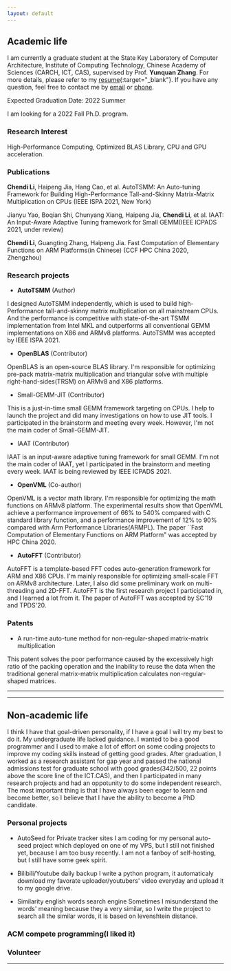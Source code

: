 ```yaml
---
layout: default
---
```


<!---
# Chendi Li

-->
## Academic life

<!---
<img class="profile-picture" src="sherlock.jpg">
-->

I am currently a graduate student at the State Key Laboratory of Computer Architecture, Institute of Computing Technology, Chinese Academy of Sciences (CARCH, ICT, CAS), supervised by Prof. **Yunquan Zhang**. For more details, please refer to my [resume](https://www.chendi.gq/Chendi_Li_Resume.pdf){:target="_blank"}. If you have any question, feel free to contact me by [email](mailto:lichendi.cs@gmail.com) or [phone](tel:+86-18801011904).

Expected Graduation Date: 2022 Summer

I am looking for a 2022 Fall Ph.D. program.

### Research Interest

High-Performance Computing, Optimized BLAS Library, CPU and GPU acceleration.

<!---
I like hardcore programming and I really want to do some research on system area.

## News

2021.9.18 I found there are not many works on sparse matrix-matrix multiplication with fault-tolerant

2021.9.16 Recently, I'm doing some research on optimizing sparse matrix-matrix multiplication.

2021.7.13 It seems like SC is more likely to accept works about large-scale applications.

2021.6.14 I finished my paper. I have a plan about submitting a pull request to OpenBLAS, but I don't have enough time to test for all target architecture.
-->


### Publications

**Chendi Li**, Haipeng Jia, Hang Cao, et al. AutoTSMM: An Auto-tuning Framework for Building High-Performance Tall-and-Skinny Matrix-Matrix Multiplication on CPUs (IEEE ISPA 2021, New York)

Jianyu Yao, Boqian Shi, Chunyang Xiang, Haipeng Jia, **Chendi Li**, et al. IAAT: An Input-Aware Adaptive Tuning framework for Small GEMM(IEEE ICPADS 2021, under review)

**Chendi Li**, Guangting Zhang, Haipeng Jia. Fast Computation of Elementary Functions on ARM Platforms(in Chinese) (CCF HPC China 2020, Zhengzhou)


### Research projects
* **AutoTSMM** (Author)

I designed AutoTSMM independently, which is used to build high-Performance tall-and-skinny matrix multiplication on all mainstream CPUs. And the performance is competitive with state-of-the-art TSMM implementation from Intel MKL and outperforms all conventional GEMM implementations on X86 and ARMv8 platforms. AutoTSMM was accepted by IEEE ISPA 2021.

* **OpenBLAS** (Contributor)

OpenBLAS is an open-source BLAS library. I'm responsible for optimizing pre-pack matrix-matrix multiplication and triangular solve with multiple right-hand-sides(TRSM) on ARMv8 and X86 platforms.

* Small-GEMM-JIT (Contributor)

This is a just-in-time small GEMM framework targeting on CPUs. I help to launch the project and did many investigations on how to use JIT tools. I participated in the brainstorm and meeting every week. However, I'm not the main coder of Small-GEMM-JIT.

* IAAT (Contributor)

IAAT is an input-aware adaptive tuning framework for small GEMM. I'm not the main coder of IAAT, yet I participated in the brainstorm and meeting every week. IAAT is being reviewed by IEEE ICPADS 2021.

* **OpenVML** (Co-author)

OpenVML is a vector math library. I'm responsible for optimizing the math functions on ARMv8 platform. The experimental results show that OpenVML achieve a performance improvement of 66% to 540% compared with C standard library function, and a performance improvement of 12% to 90% compared with Arm Performance Libraries(ARMPL). The paper ``Fast Computation of Elementary Functions on ARM Platform" was accepted by HPC China 2020.

* **AutoFFT** (Contributor)

AutoFFT is a template-based FFT codes auto-generation framework for ARM and X86 CPUs. I'm mainly responsible for optimizing small-scale FFT on ARMv8 architecture. Later, I also did some preliminary work on multi-threading and 2D-FFT. AutoFFT is the first research project I participated in, and I learned a lot from it. The paper of AutoFFT was accepted by SC'19 and TPDS'20.


### Patents
* A run-time auto-tune method for non-regular-shaped matrix-matrix multiplication

This patent solves the poor performance caused by the excessively high ratio of the packing operation and the inability to reuse the data when the traditional general matrix-matrix multiplication calculates non-regular-shaped matrices.

---
---
## Non-academic life
I think I have that goal-driven personality, if I have a goal I will try my best to do it. My undergraduate life lacked guidance. I wanted to be a good programmer and I used to make a lot of effort on some coding projects to improve my coding skills instead of getting good grades. After graduation, I worked as a research assistant for gap year and passed the national admissions test for graduate school with good grades(342/500, 22 points above the score line of the ICT.CAS), and then I participated in many research projects and had an oppotunity to do some independent research. The most important thing is that I have always been eager to learn and become better, so I believe that I have the ability to become a PhD candidate.

### Personal projects
* AutoSeed for Private tracker sites
I am coding for my personal auto-seed project which deployed on one of my VPS, but I still not finished yet, because I am too busy recently. I am not a fanboy of self-hosting, but I still have some geek spirit.

* Bilibili/Youtube daily backup
I write a python program, it automaticaly download my favorate uploader/youtubers' video everyday and upload it to my google drive.

* Similarity english words search engine
Sometimes I misunderstand the words' meaning because they a very similar, so I write the project to search all the similar words, it is based on levenshtein distance.

### ACM compete programming(I liked it)


### Volunteer


---